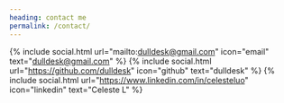 ```yaml
---
heading: contact me
permalink: /contact/
---
```


{% include social.html url="mailto:dulldesk@gmail.com" icon="email" text="dulldesk@gmail.com" %}
{% include social.html url="https://github.com/dulldesk" icon="github" text="dulldesk" %}
{% include social.html url="https://www.linkedin.com/in/celesteluo" icon="linkedin" text="Celeste L" %}
